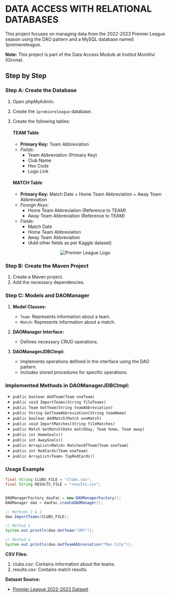 # DATA ACCESS WITH RELATIONAL DATABASES

This project focuses on managing data from the 2022-2023 Premier League season using the DAO pattern and a MySQL database named 1premiereleague.

**Note:**
This project is part of the Data Access Module at Institut Montilivi (Girona).

## Step by Step

### Step A: Create the Database

1. Open phpMyAdmin.
2. Create the `1premiereleague` database.
3. Create the following tables:

   #### TEAM Table
   - **Primary Key:** Team Abbreviation
   - *Fields:*
     - Team Abbreviation (Primary Key)
     - Club Name
     - Hex Code
     - Logo Link

   #### MATCH Table
   - **Primary Key:** Match Date + Home Team Abbreviation + Away Team Abbreviation
   - *Foreign Keys:*
     - Home Team Abbreviation (Reference to TEAM)
     - Away Team Abbreviation (Reference to TEAM)
   - *Fields:*
     - Match Date
     - Home Team Abbreviation
     - Away Team Abbreviation
     - (Add other fields as per Kaggle dataset)



<p align="center">
  <img src="https://github.com/0LE6/DAM2_M06_UF2_A2_Premiere_League/assets/135649528/c6710bca-4011-41c1-9a44-85e62d25ccf8" alt="Premier League Logo">
</p>



### Step B: Create the Maven Project

1. Create a Maven project.
2. Add the necessary dependencies.

### Step C: Models and DAOManager

1. **Model Classes:**
   - `Team`: Represents information about a team.
   - `Match`: Represents information about a match.

2. **DAOManager Interface:**
   - Defines necessary CRUD operations.

3. **DAOManagerJDBCImpl:**
   - Implements operations defined in the interface using the DAO pattern.
   - Includes stored procedures for specific operations.

### Implemented Methods in DAOManagerJDBCImpl:

- `public boolean AddTeam(Team oneTeam)`
- `public void ImportTeams(String fileTeams)`
- `public Team GetTeam(String teamAbbreviation)`
- `public String GetTeamAbbreviation(String teamName)`
- `public boolean AddMatch(Match oneMatch)`
- `public void ImportMatches(String fileMatches)`
- `public Match GetMatch(Date matchDay, Team home, Team away)`
- `public int HomeGoals()`
- `public int AwayGoals()`
- `public ArrayList<Match> MatchesOfTeam(Team oneTeam)`
- `public int RedCards(Team oneTeam)`
- `public ArrayList<Team> TopRedCards()`

### Usage Example

```java
final String CLUBS_FILE = "clubs.csv";
final String RESULTS_FILE = "results.csv";


DAOManagerFactory daoFac = new DAOManagerFactory();
DAOManager dao = daoFac.createDAOManager();

// Methods 1 & 2
dao.ImportTeams(CLUBS_FILE);

// Method 3
System.out.println(dao.GetTeam("CRY"));

// Method 4
System.out.println(dao.GetTeamAbbreviation("Man City"));
```
**CSV Files:**
1. clubs.csv: Contains information about the teams.
2. results.csv: Contains match results.

**Dataset Source:**
- [Premier League 2022-2023 Dataset](https://www.kaggle.com/datasets/evangower/premier-league-2022-2023)

